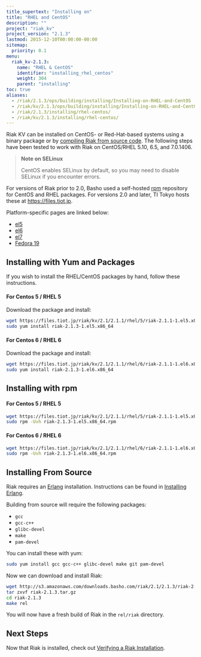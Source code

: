 ```yaml
---
title_supertext: "Installing on"
title: "RHEL and CentOS"
description: ""
project: "riak_kv"
project_version: "2.1.3"
lastmod: 2015-12-10T00:00:00-00:00
sitemap:
  priority: 0.1
menu:
  riak_kv-2.1.3:
    name: "RHEL & CentOS"
    identifier: "installing_rhel_centos"
    weight: 304
    parent: "installing"
toc: true
aliases:
  - /riak/2.1.3/ops/building/installing/Installing-on-RHEL-and-CentOS
  - /riak/kv/2.1.3/ops/building/installing/Installing-on-RHEL-and-CentOS
  - /riak/2.1.3/installing/rhel-centos/
  - /riak/kv/2.1.3/installing/rhel-centos/
---
```


[install source index]: {{<baseurl>}}riak/kv/2.1.3/setup/installing/source
[install source erlang]: {{<baseurl>}}riak/kv/2.1.3/setup/installing/source/erlang
[install verify]: {{<baseurl>}}riak/kv/2.1.3/setup/installing/verify

Riak KV can be installed on CentOS- or Red-Hat-based systems using a binary
package or by [compiling Riak from source code][install source index]. The following steps have been tested to work with Riak on
CentOS/RHEL 5.10, 6.5, and 7.0.1406.

> **Note on SELinux**
>
> CentOS enables SELinux by default, so you may need to disable SELinux if
you encounter errors.

For versions of Riak prior to 2.0, Basho used a self-hosted
[rpm](http://www.rpm.org/) repository for CentOS and RHEL packages. For versions 2.0 and later, TI Tokyo hosts these at https://files.tiot.jp.

Platform-specific pages are linked below:

* [el5](https://files.tiot.jp/riak/kv/2.1/2.1.1/rhel/5/riak-2.1.1-1.el5.x86_64.rpm)
* [el6](https://files.tiot.jp/riak/kv/2.1/2.1.1/rhel/6/riak-2.1.1-1.el6.x86_64.rpm)
* [el7](https://files.tiot.jp/riak/kv/2.1/2.1.1/rhel/7/riak-2.1.1-1.el7.centos.x86_64.rpm)
* [Fedora 19](https://files.tiot.jp/riak/kv/2.1/2.1.1/fedora/19/riak-2.1.1-1.fc19.x86_64.rpm)

## Installing with Yum and Packages

If you wish to install the RHEL/CentOS packages by hand, follow these
instructions.

#### For Centos 5 / RHEL 5

Download the package and install:

```bash
wget https://files.tiot.jp/riak/kv/2.1/2.1.1/rhel/5/riak-2.1.1-1.el5.x86_64.rpm
sudo yum install riak-2.1.3-1.el5.x86_64
```

#### For Centos 6 / RHEL 6

Download the package and install:

```bash
wget https://files.tiot.jp/riak/kv/2.1/2.1.1/rhel/6/riak-2.1.1-1.el6.x86_64.rpm
sudo yum install riak-2.1.3-1.el6.x86_64
```

## Installing with rpm

#### For Centos 5 / RHEL 5

```bash
wget https://files.tiot.jp/riak/kv/2.1/2.1.1/rhel/5/riak-2.1.1-1.el5.x86_64.rpm
sudo rpm -Uvh riak-2.1.3-1.el5.x86_64.rpm
```

#### For Centos 6 / RHEL 6

```bash
wget https://files.tiot.jp/riak/kv/2.1/2.1.1/rhel/6/riak-2.1.1-1.el6.x86_64.rpm
sudo rpm -Uvh riak-2.1.3-1.el6.x86_64.rpm
```

## Installing From Source

Riak requires an [Erlang](http://www.erlang.org/) installation.
Instructions can be found in [Installing Erlang][install source erlang].

Building from source will require the following packages:

* `gcc`
* `gcc-c++`
* `glibc-devel`
* `make`
* `pam-devel`

You can install these with yum:

```bash
sudo yum install gcc gcc-c++ glibc-devel make git pam-devel
```

Now we can download and install Riak:

```bash
wget http://s3.amazonaws.com/downloads.basho.com/riak/2.1/2.1.3/riak-2.1.3.tar.gz
tar zxvf riak-2.1.3.tar.gz
cd riak-2.1.3
make rel
```

You will now have a fresh build of Riak in the `rel/riak` directory.

## Next Steps

Now that Riak is installed, check out [Verifying a Riak Installation][install verify].
